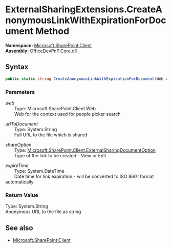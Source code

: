 # ExternalSharingExtensions.CreateAnonymousLinkWithExpirationForDocument Method  
  

**Namespace:** [Microsoft.SharePoint.Client](Microsoft.SharePoint.Client.md)  
**Assembly:** OfficeDevPnP.Core.dll  
## Syntax
```C#
public static string CreateAnonymousLinkWithExpirationForDocument(Web web, String urlToDocument, ExternalSharingDocumentOption shareOption, DateTime expireTime)
```
### Parameters
*web*  
&emsp;&emsp;Type: Microsoft.SharePoint.Client.Web  
&emsp;&emsp;Web for the context used for people picker search  
  
*urlToDocument*  
&emsp;&emsp;Type: System.String  
&emsp;&emsp;Full URL to the file which is shared  
  
*shareOption*  
&emsp;&emsp;Type: [Microsoft.SharePoint.Client.ExternalSharingDocumentOption](Microsoft.SharePoint.Client.ExternalSharingDocumentOption.md)  
&emsp;&emsp;Type of the link to be created - View or Edit  
  
*expireTime*  
&emsp;&emsp;Type: System.DateTime  
&emsp;&emsp;Date time for link expiration - will be converted to ISO 8601 format automatically  
  
### Return Value
Type: System.String  
Anonymous URL to the file as string

## See also
- [Microsoft.SharePoint.Client](Microsoft.SharePoint.Client.md)
